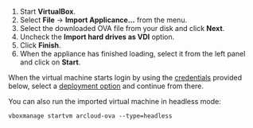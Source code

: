 1. Start **VirtualBox**.
2. Select **File** -> **Import Applicance...** from the menu.
3. Select the downloaded OVA file from your disk and click **Next**.
4. Uncheck the **Import hard drives as VDI** option.
5. Click **Finish**.
6. When the appliance has finished loading, select it from the left panel and click on **Start**.

When the virtual machine starts login by using the [credentials](#credentials) provided below, select a
[deployment option](#deployment-options) and continue from there.

You can also run the imported virtual machine in headless mode:

```shell
vboxmanage startvm arcloud-ova --type=headless
```
